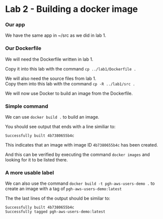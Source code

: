 # Lab 2 - Building a docker image

### Our app  
We have the same app in ~/src as we did in lab 1.

### Our Dockerfile  
We will need the Dockerfile written in lab 1.

Copy it into this lab with the command `cp ../lab1/Dockerfile .`

We will also need the source files from lab 1.  
Copy them into this lab with the command `cp -R ../lab1/src .`

We will now use Docker to build an image from the Dockerfile.


### Simple command

We can use `docker build .` to build an image.

You should see output that ends with a line similiar to:

`Successfully built 4b7380655b4c`

This indicates that an image with image ID `4b7380655b4c` has been created.

And this can be verified by executing the command `docker images` and looking for it to be listed there.


### A more usable label

We can also use the command `docker build -t pgh-aws-users-demo .` to create an image with a tag of `pgh-aws-users-demo:latest`

The the last lines of the output should be similar to:

```
Successfully built 4b7380655b4c
Successfully tagged pgh-aws-users-demo:latest
```
 